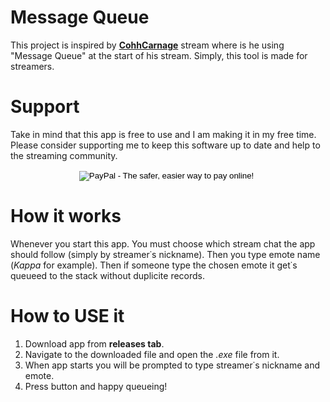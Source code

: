 # Message Queue
This project is inspired by [**CohhCarnage**](https://www.twitch.tv/cohhcarnage) stream where is he using "Message Queue" at the start of his stream. Simply, this tool is made for streamers. 

# Support
Take in mind that this app is free to use and I am making it in my free time. Please consider supporting me to keep this software up to date and help to the streaming community.

<form action="https://www.paypal.com/cgi-bin/webscr" method="post" target="_top" style="text-align: center;">
<input type="hidden" name="cmd" value="_s-xclick">
<input type="hidden" name="hosted_button_id" value="YRC4A9CAHSPHW">
<input type="image" src="https://www.paypalobjects.com/en_US/i/btn/btn_donateCC_LG.gif" border="0" name="submit" alt="PayPal - The safer, easier way to pay online!">
<img alt="" border="0" src="https://www.paypalobjects.com/cs_CZ/i/scr/pixel.gif" width="1" height="1">
</form>


# How it works
Whenever you start this app. You must choose which stream chat the app should follow (simply by streamer˙s nickname). Then you type emote name (*Kappa* for example). Then if someone type the chosen emote it get˙s queueed to the stack without duplicite records.

# How to USE it
1. Download app from **releases tab**.
2. Navigate to the downloaded file and open the *.exe* file from it.
3. When app starts you will be prompted to type streamer˙s nickname and emote.
4. Press button and happy queueing!
